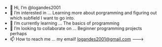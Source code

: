 - 👋 Hi, I’m @logandes2001
- 👀 I’m interested in ... Learning more about porgramming and figuring out which subfield I want to go into.
- 🌱 I’m currently learning ... The basics of programming
- 💞️ I’m looking to collaborate on ... Beginner programming projects perhaps
- 📫 How to reach me ... my email! logandes2001@gmail.com
--->
